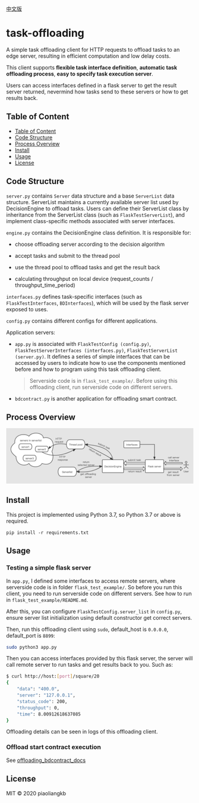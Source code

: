 [中文版](https://github.com/piaoliangkb/task-offloading/blob/master/docs/README_CN.md)

# task-offloading

A simple task offloading client for HTTP requests to offload tasks to an edge server, resulting in efficient computation and low delay costs.

This client supports **flexible task interface definition**, **automatic task offloading process**,  **easy to specify task execution server**. 

Users can access interfaces defined in a flask server to get the result server returned, nevermind how tasks send to these servers or how to get results back.

## Table of Content

- [Table of Content](#table-of-content)
- [Code Structure](#code-structure)
- [Process Overview](#process-overview)
- [Install](#install)
- [Usage](#usage)
- [License](#license)

## Code Structure

`server.py` contains `Server` data structure and a base `ServerList` data structure. ServerList maintains a currently available server list used by DecisionEngine to offload tasks. Users can define their ServerList class by inheritance from the ServerList class (such as `FlaskTestServerList`), and implement class-specific methods associated with server interfaces.

`engine.py` contains the DecisionEngine class definition. It is responsible for:

- choose offloading server according to the decision algorithm

- accept tasks and submit to the thread pool

- use the thread pool to offload tasks and get the result back

- calculating throughput on local device (request_counts / throughput_time_period)

`interfaces.py` defines task-specific interfaces (such as `FlaskTestInterfaces`, `BDInterfaces`), which will be used by the flask server exposed to uses. 

`config.py` contains different configs for different applications.

Application servers:

- `app.py` is associated with `FlaskTestConfig (config.py)`, `FlaskTestServerInterfaces (interfaces.py)`, `FlaskTestServerList (server.py)`. It defines a series of simple interfaces that can be accessed by users to indicate how to use the components mentioned before and how to program using this task offloading client.

  >Serverside code is in `flask_test_example/`. Before using this offloading client, run serverside code on different servers.

- `bdcontract.py` is another application for offloading smart contract.

## Process Overview

![process overview](docs/task-offloading.png)

## Install

This project is implemented using Python 3.7, so Python 3.7 or above is required.

```
pip install -r requirements.txt
```

## Usage

### Testing a simple flask server

In `app.py`, I defined some interfaces to access remote servers, where serverside code is in folder `flask_test_example/`. So before you run this client, you need to run serverside code on different servers. See how to run in `flask_test_example/README.md`.

After this, you can configure `FlaskTestConfig.server_list` in `config.py`, ensure server list initialization using default constructor get correct servers.

Then, run this offloading client using `sudo`, default_host is `0.0.0.0`, default_port is `8899`:

```bash
sudo python3 app.py
```

Then you can access interfaces provided by this flask server, the server will call remote server to run tasks and get results back to you. Such as:

```bash
$ curl http://host:[port]/square/20
{
    "data": "400.0",
    "server": "127.0.0.1",
    "status_code": 200,
    "throughput": 0,
    "time": 8.00912618637085
}
```

Offloading details can be seen in logs of this offloading client.

### Offload start contract execution

See [offloading_bdcontract_docs](https://github.com/piaoliangkb/task-offloading/blob/master/docs/bdcontract.md)

## License

MIT © 2020 piaoliangkb
